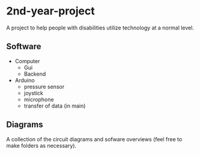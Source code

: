 # 2nd-year-project
A project to help people with disabilities utilize technology at a normal level.

## Software
* Computer
  * Gui
  * Backend
* Arduino
  * pressure sensor
  * joystick
  * microphone
  * transfer of data (in main)

## Diagrams
A collection of the circuit diagrams and sofware overviews (feel free to make folders as necessary).
